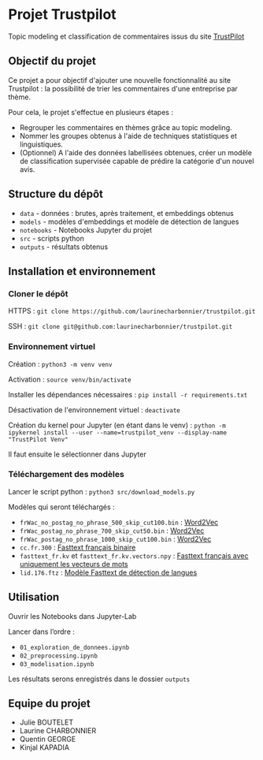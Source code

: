 # Projet Trustpilot
Topic modeling et classification de commentaires issus du site [TrustPilot](https://www.trustpilot.com/)

## Objectif du projet
Ce projet a pour objectif d'ajouter une nouvelle fonctionnalité au site Trustpilot : la possibilité de trier les commentaires d'une entreprise par thème.

Pour cela, le projet s'effectue en plusieurs étapes :
- Regrouper les commentaires en thèmes grâce au topic modeling.
- Nommer les groupes obtenus à l'aide de techniques statistiques et linguistiques.
- (Optionnel) A l'aide des données labellisées obtenues, créer un modèle de classification supervisée capable de prédire la catégorie d'un nouvel avis.

## Structure du dépôt

- `data` - données : brutes, après traitement, et embeddings obtenus
- `models` - modèles d'embeddings et modèle de détection de langues
- `notebooks` - Notebooks Jupyter du projet
- `src` - scripts python
- `outputs` - résultats obtenus

## Installation et environnement

### Cloner le dépôt

HTTPS : `git clone https://github.com/laurinecharbonnier/trustpilot.git`

SSH : `git clone git@github.com:laurinecharbonnier/trustpilot.git`

### Environnement virtuel

Création : `python3 -m venv venv`

Activation : `source venv/bin/activate`

Installer les dépendances nécessaires : `pip install -r requirements.txt`

Désactivation de l'environnement virtuel : `deactivate`

Création du kernel pour Jupyter (en étant dans le venv) : `python -m ipykernel install --user --name=trustpilot_venv --display-name "TrustPilot Venv"`

Il faut ensuite le sélectionner dans Jupyter

### Téléchargement des modèles

Lancer le script python : `python3 src/download_models.py`

Modèles qui seront téléchargés :
- `frWac_no_postag_no_phrase_500_skip_cut100.bin` : [Word2Vec](https://fauconnier.github.io/#data)
- `frWac_postag_no_phrase_700_skip_cut50.bin` : [Word2Vec](https://fauconnier.github.io/#data)
- `frWac_postag_no_phrase_1000_skip_cut100.bin` : [Word2Vec](https://fauconnier.github.io/#data)
- `cc.fr.300` : [Fasttext français binaire](https://fasttext.cc/docs/en/crawl-vectors.html)
- `fasttext_fr.kv` et `fasttext_fr.kv.vectors.npy` : [Fasttext français avec uniquement les vecteurs de mots](https://fasttext.cc/docs/en/crawl-vectors.html)
- `lid.176.ftz` : [Modèle Fasttext de détection de langues](https://fasttext.cc/docs/en/language-identification.html)

## Utilisation

Ouvrir les Notebooks dans Jupyter-Lab

Lancer dans l’ordre :
- `01_exploration_de_donnees.ipynb`
- `02_preprocessing.ipynb`
- `03_modelisation.ipynb`

Les résultats serons enregistrés dans le dossier `outputs`

## Equipe du projet

- Julie BOUTELET
- Laurine CHARBONNIER
- Quentin GEORGE
- Kinjal KAPADIA